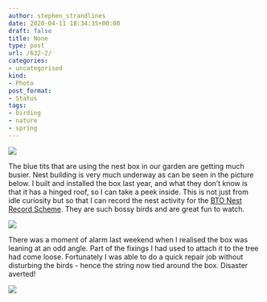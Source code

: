 ```yaml
---
author: stephen_strandlines
date: 2020-04-11 18:34:35+00:00
draft: false
title: None
type: post
url: /632-2/
categories:
- uncategorised
kind:
- Photo
post_format:
- Status
tags:
- birding
- nature
- spring
---
```


![](https://strandlines.blog/wp-content/uploads/2020/04/img_2972-300x300.jpg)


The blue tits that are using the nest box in our garden are getting much busier. Nest building is very much underway as can be seen in the picture below. I built and installed the box last year, and what they don’t know is that it has a hinged roof, so I can take a peek inside. This is not just from idle curiosity but so that I can record the nest activity for the [BTO Nest Record Scheme](https://www.bto.org/our-science/projects/nrs). They are such bossy birds and are great fun to watch.



![](https://strandlines.blog/wp-content/uploads/2020/04/img_2975-1-300x300.jpg)


There was a moment of alarm last weekend when I realised the box was leaning at an odd angle. Part of the fixings I had used to attach it to the tree had come loose. Fortunately I was able to do a quick repair job without disturbing the birds - hence the string now tied around the box. Disaster averted!

![](https://strandlines.blog/wp-content/uploads/2020/04/img_2959-1-300x300.jpg)







